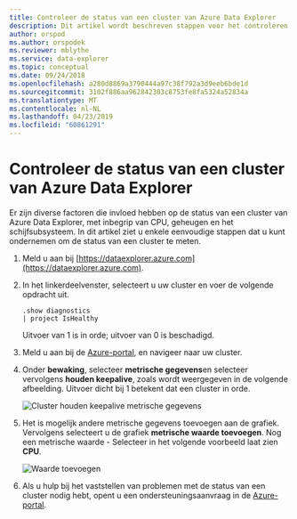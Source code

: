 ```yaml
---
title: Controleer de status van een cluster van Azure Data Explorer
description: Dit artikel wordt beschreven stappen voor het controleren van de status van uw Azure Data Explorer-cluster.
author: orspod
ms.author: orspodek
ms.reviewer: mblythe
ms.service: data-explorer
ms.topic: conceptual
ms.date: 09/24/2018
ms.openlocfilehash: a280d8869a3790444a97c38f792a3d9eeb6bde1d
ms.sourcegitcommit: 3102f886aa962842303c8753fe8fa5324a52834a
ms.translationtype: MT
ms.contentlocale: nl-NL
ms.lasthandoff: 04/23/2019
ms.locfileid: "60861291"
---
```

# <a name="check-the-health-of-an-azure-data-explorer-cluster"></a>Controleer de status van een cluster van Azure Data Explorer

Er zijn diverse factoren die invloed hebben op de status van een cluster van Azure Data Explorer, met inbegrip van CPU, geheugen en het schijfsubsysteem. In dit artikel ziet u enkele eenvoudige stappen dat u kunt ondernemen om de status van een cluster te meten.

1. Meld u aan bij [https://dataexplorer.azure.com](https://dataexplorer.azure.com).

1. In het linkerdeelvenster, selecteert u uw cluster en voer de volgende opdracht uit.

    ```Kusto
    .show diagnostics
    | project IsHealthy
    ```
    Uitvoer van 1 is in orde; uitvoer van 0 is beschadigd.

1. Meld u aan bij de [Azure-portal](https://portal.azure.com), en navigeer naar uw cluster.

1. Onder **bewaking**, selecteer **metrische gegevens**en selecteer vervolgens **houden keepalive**, zoals wordt weergegeven in de volgende afbeelding. Uitvoer dicht bij 1 betekent dat een cluster in orde.

    ![Cluster houden keepalive metrische gegevens](media/check-cluster-health/portal-metrics.png)

1. Het is mogelijk andere metrische gegevens toevoegen aan de grafiek. Vervolgens selecteert u de grafiek **metrische waarde toevoegen**. Nog een metrische waarde - Selecteer in het volgende voorbeeld laat zien **CPU**.

    ![Waarde toevoegen](media/check-cluster-health/add-metric.png)

1. Als u hulp bij het vaststellen van problemen met de status van een cluster nodig hebt, opent u een ondersteuningsaanvraag in de [Azure-portal](https://portal.azure.com/#blade/Microsoft_Azure_Support/HelpAndSupportBlade/overview).